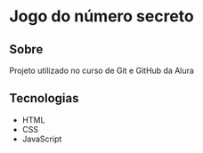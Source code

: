 <h1>Jogo do número secreto</h1>

<h2>Sobre</h2>
<p>Projeto utilizado no curso de Git e GitHub da Alura</p>

<h2>Tecnologias</h2>
<ul>
  <li>HTML</li>
  <li>CSS</li>
  <li>JavaScript</li>
</ul>
